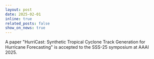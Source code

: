 ```yaml
---
layout: post
date: 2025-02-01
inline: true
related_posts: false
show_on_news: true
---
```


A paper "HurriCast: Synthetic Tropical Cyclone Track Generation for Hurricane Forecasting" is accepted to the SSS-25 symposium at AAAI 2025.

